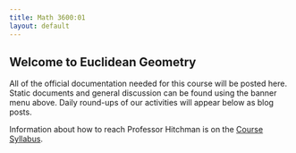 ```yaml
---
title: Math 3600:01
layout: default
---
```


## Welcome to Euclidean Geometry

All of the official documentation needed for this course will be posted here.
Static documents and general discussion can be found using the banner menu
above. Daily round-ups of our activities will appear below as blog posts.

Information about how to reach Professor Hitchman is on the [Course Syllabus][1].

[1]: https://docs.google.com/document/d/1iHtxFO83kza5CEPx1Kfi4C1_eGdpFzbfhhB93FGLlFo/edit?usp=sharing
